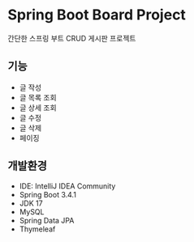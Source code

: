 # Spring Boot Board Project
간단한 스프링 부트 CRUD 게시판 프로젝트

## 기능
- 글 작성
- 글 목록 조회
- 글 상세 조회
- 글 수정
- 글 삭제
- 페이징

## 개발환경
- IDE: IntelliJ IDEA Community
- Spring Boot 3.4.1
- JDK 17
- MySQL
- Spring Data JPA
- Thymeleaf